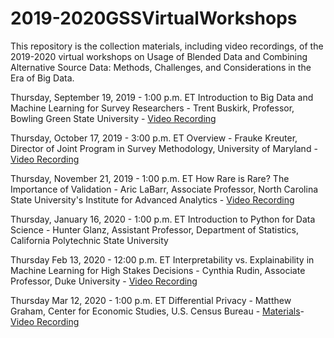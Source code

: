 # 2019-2020GSSVirtualWorkshops
This repository is the collection materials, including video recordings, of the 2019-2020 virtual workshops on Usage of Blended Data and Combining Alternative Source Data: Methods, Challenges, and Considerations in the Era of Big Data.

Thursday, September 19, 2019 - 1:00 p.m. ET 
Introduction to Big Data and Machine Learning for Survey Researchers - Trent Buskirk, Professor, Bowling Green State University - [Video Recording](https://www.dropbox.com/s/hvk5ms8p7f55z7q/Sept13Webinar.mp4?dl=0)

Thursday, October 17, 2019 - 3:00 p.m. ET
Overview - Frauke Kreuter, Director of Joint Program in Survey Methodology, University of Maryland - [Video Recording](https://www.dropbox.com/s/smmmp2fdv1s4oza/BlendedDataOctober17Workshop.mp4?dl=0)

Thursday, November 21, 2019 - 1:00 p.m. ET
How Rare is Rare? The Importance of Validation - Aric LaBarr, Associate Professor, North Carolina State University's Institute for Advanced Analytics - [Video Recording](https://www.dropbox.com/s/m3plgc2r35f97tj/HowRareisRareNovember21Workshop.mp4?dl=0)

Thursday, January 16, 2020 - 1:00 p.m. ET
Introduction to Python for Data Science - Hunter Glanz, Assistant Professor, Department of Statistics, California Polytechnic State University

Thursday Feb 13, 2020 - 12:00 p.m. ET
Interpretability vs. Explainability in Machine Learning for High Stakes Decisions -  Cynthia Rudin, Associate Professor, Duke University - [Video Recording](https://www.dropbox.com/s/0k17srmwcmkr95f/February13VirtualWorkshop-Rudin.mp4?dl=0)

Thursday Mar 12, 2020 - 1:00 p.m. ET
Differential Privacy - Matthew Graham, Center for Economic Studies, U.S. Census Bureau - 
[Materials](https://github.com/mwerevu/dpdemo)- [Video Recording](https://www.dropbox.com/s/kdmc7blco5gokfn/March12Workshop-Data%20Privacy.mp4?dl=0)
